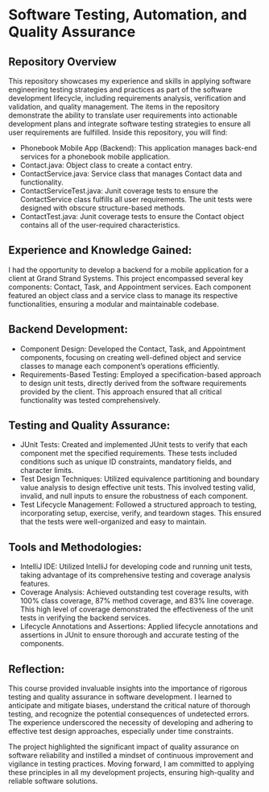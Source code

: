 # Software Testing, Automation, and Quality Assurance

## Repository Overview

This repository showcases my experience and skills in applying software engineering testing strategies and practices as part of the software development lifecycle, including requirements analysis, verification and validation, and quality management. The items in the repository demonstrate the ability to translate user requirements into actionable development plans and integrate  software testing strategies to ensure all user requirements are fulfilled. Inside this repository, you will find:
* Phonebook Mobile App (Backend): This application manages back-end services for a phonebook mobile application.
* Contact.java: Object class to create a contact entry.
* ContactService.java: Service class that manages Contact data and functionality.
* ContactServiceTest.java: Junit coverage tests to ensure the ContactService class fulfills all user requirements. The unit tests were designed with obscure structure-based methods.
* ContactTest.java: Junit coverage tests to ensure the Contact object contains all of the user-required characteristics. 


## Experience and Knowledge Gained:

I had the opportunity to develop a backend for a mobile application for a client at Grand Strand Systems. This project encompassed several key components: Contact, Task, and Appointment services. Each component featured an object class and a service class to manage its respective functionalities, ensuring a modular and maintainable codebase.


## Backend Development:

* Component Design: Developed the Contact, Task, and Appointment components, focusing on creating well-defined object and service classes to manage each component’s operations efficiently.
* Requirements-Based Testing: Employed a specification-based approach to design unit tests, directly derived from the software requirements provided by the client. This approach ensured that all critical functionality was tested comprehensively.

## Testing and Quality Assurance:

* JUnit Tests: Created and implemented JUnit tests to verify that each component met the specified requirements. These tests included conditions such as unique ID constraints, mandatory fields, and character limits.
* Test Design Techniques: Utilized equivalence partitioning and boundary value analysis to design effective unit tests. This involved testing valid, invalid, and null inputs to ensure the robustness of each component.
* Test Lifecycle Management: Followed a structured approach to testing, incorporating setup, exercise, verify, and teardown stages. This ensured that the tests were well-organized and easy to maintain.

## Tools and Methodologies:

* IntelliJ IDE: Utilized IntelliJ for developing code and running unit tests, taking advantage of its comprehensive testing and coverage analysis features.
* Coverage Analysis: Achieved outstanding test coverage results, with 100% class coverage, 87% method coverage, and 83% line coverage. This high level of coverage demonstrated the effectiveness of the unit tests in verifying the backend services.
* Lifecycle Annotations and Assertions: Applied lifecycle annotations and assertions in JUnit to ensure thorough and accurate testing of the components.

## Reflection:

This course provided invaluable insights into the importance of rigorous testing and quality assurance in software development. I learned to anticipate and mitigate biases, understand the critical nature of thorough testing, and recognize the potential consequences of undetected errors. The experience underscored the necessity of developing and adhering to effective test design approaches, especially under time constraints.

The project highlighted the significant impact of quality assurance on software reliability and instilled a mindset of continuous improvement and vigilance in testing practices. Moving forward, I am committed to applying these principles in all my development projects, ensuring high-quality and reliable software solutions.


